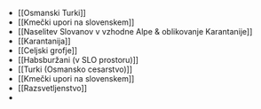 - [[Osmanski Turki]]
- [[Kmečki upori na slovenskem]]
- [[Naselitev Slovanov v vzhodne Alpe & oblikovanje Karantanije]]
- [[Karantanija]]
- [[Celjski grofje]]
- [[Habsburžani (v SLO prostoru)]]
- [[Turki (Osmansko cesarstvo)]]
- [[Kmečki upori na slovenskem]]
- [[Razsvetljenstvo]]
- 
